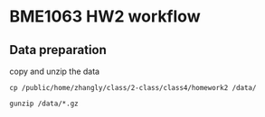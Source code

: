 # BME1063 HW2 workflow

## Data preparation

copy and unzip the data

```shell
cp /public/home/zhangly/class/2-class/class4/homework2 /data/

gunzip /data/*.gz
```